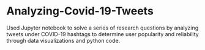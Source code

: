 # Analyzing-Covid-19-Tweets
Used Jupyter notebook to solve a series of research questions by analyzing tweets under COVID-19 hashtags to determine user popularity and reliability through data visualizations and python code. 
